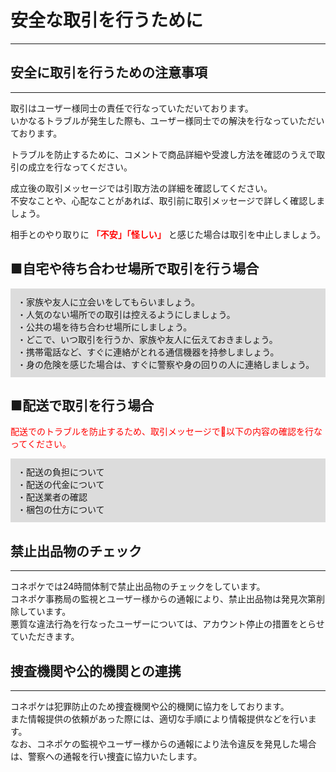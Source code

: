 # 安全な取引を行うために
<hr>

## 安全に取引を行うための注意事項
<hr>

取引はユーザー様同士の責任で行なっていただいております。  
いかなるトラブルが発生した際も、ユーザー様同士での解決を行なっていただいております。

トラブルを防止するために、コメントで商品詳細や受渡し方法を確認のうえで取引の成立を行なってください。

成立後の取引メッセージでは引取方法の詳細を確認してください。  
不安なことや、心配なことがあれば、取引前に取引メッセージで詳しく確認しましょう。  

相手とのやり取りに<font color="#ff0000"> <b>「不安」「怪しい」</b> </font>と感じた場合は取引を中止しましょう。

## ■自宅や待ち合わせ場所で取引を行う場合
<div style="padding: 10px; margin-bottom: 20px; border: 1px solid #dcdcdc; background-color: #dcdcdc;">
・家族や友人に立会いをしてもらいましょう。<br>
・人気のない場所での取引は控えるようにしましょう。<br>
・公共の場を待ち合わせ場所にしましょう。<br>
・どこで、いつ取引を行うか、家族や友人に伝えておきましょう。<br>
・携帯電話など、すぐに連絡がとれる通信機器を持参しましょう。<br>
・身の危険を感じた場合は、すぐに警察や身の回りの人に連絡しましょう。<br>
</div>

## ■配送で取引を行う場合

<font color="#ff0000">配送でのトラブルを防止するため、取引メッセージで以下の内容の確認を行なってください。</font>
<div style="padding: 10px; margin-bottom: 20px; border: 1px solid #dcdcdc; background-color: #dcdcdc;">
・配送の負担について<br>
・配送の代金について<br>
・配送業者の確認<br>
・梱包の仕方について<br>
</div>

## 禁止出品物のチェック

<hr>

コネポケでは24時間体制で禁止出品物のチェックをしています。  
コネポケ事務局の監視とユーザー様からの通報により、禁止出品物は発見次第削除しています。  
悪質な違法行為を行なったユーザーについては、アカウント停止の措置をとらせていただきます。  

## 捜査機関や公的機関との連携

<hr>

コネポケは犯罪防止のため捜査機関や公的機関に協力をしております。  
また情報提供の依頼があった際には、適切な手順により情報提供などを行います。  
なお、コネポケの監視やユーザー様からの通報により法令違反を発見した場合は、警察への通報を行い捜査に協力いたします。